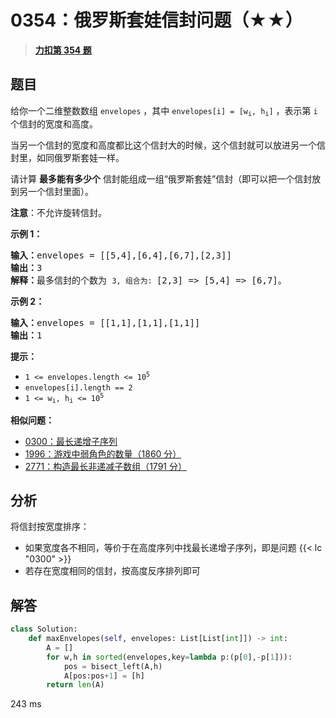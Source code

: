 # 0354：俄罗斯套娃信封问题（★★）


> <u>**[力扣第 354 题](https://leetcode.cn/problems/russian-doll-envelopes/)**</u>

## 题目

<p>给你一个二维整数数组 <code>envelopes</code> ，其中 <code>envelopes[i] = [w<sub>i</sub>, h<sub>i</sub>]</code> ，表示第 <code>i</code> 个信封的宽度和高度。</p>

<p>当另一个信封的宽度和高度都比这个信封大的时候，这个信封就可以放进另一个信封里，如同俄罗斯套娃一样。</p>

<p>请计算 <strong>最多能有多少个</strong> 信封能组成一组“俄罗斯套娃”信封（即可以把一个信封放到另一个信封里面）。</p>

<p><strong>注意</strong>：不允许旋转信封。</p>


<p><strong>示例 1：</strong></p>

<pre>
<strong>输入：</strong>envelopes = [[5,4],[6,4],[6,7],[2,3]]
<strong>输出：</strong>3
<strong>解释：</strong>最多信封的个数为 <code>3, 组合为: </code>[2,3] =&gt; [5,4] =&gt; [6,7]。</pre>

<p><strong>示例 2：</strong></p>

<pre>
<strong>输入：</strong>envelopes = [[1,1],[1,1],[1,1]]
<strong>输出：</strong>1
</pre>



<p><strong>提示：</strong></p>

<ul>
<li><code>1 &lt;= envelopes.length &lt;= 10<sup>5</sup></code></li>
<li><code>envelopes[i].length == 2</code></li>
<li><code>1 &lt;= w<sub>i</sub>, h<sub>i</sub> &lt;= 10<sup>5</sup></code></li>
</ul>


**相似问题：**
- [0300：最长递增子序列](/leetcode/0300)
- [1996：游戏中弱角色的数量（1860 分）](/leetcode/1996)
- [2771：构造最长非递减子数组（1791 分）](/leetcode/2771)


## 分析

将信封按宽度排序：
- 如果宽度各不相同，等价于在高度序列中找最长递增子序列，即是问题 {{< lc "0300" >}} 
- 若存在宽度相同的信封，按高度反序排列即可

## 解答

```python
class Solution:
    def maxEnvelopes(self, envelopes: List[List[int]]) -> int:
        A = []
        for w,h in sorted(envelopes,key=lambda p:(p[0],-p[1])):
            pos = bisect_left(A,h)
            A[pos:pos+1] = [h]
        return len(A)
```
243 ms

